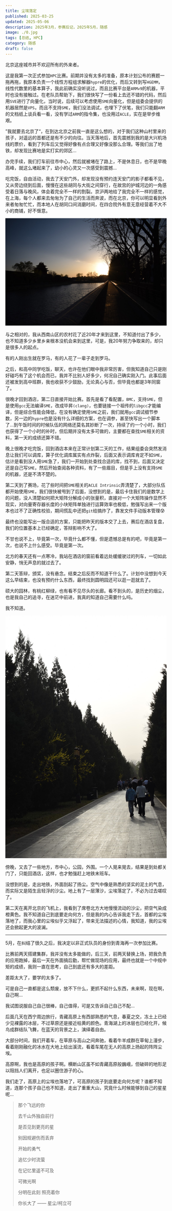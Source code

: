 ```yaml
---
title: 尘埃落定
published: 2025-03-25
updated: 2025-05-06
description: 2025年3月，参赛后记，2025年5月，随感
image: ./0.jpg
tags: [总结, HPC]
category: 随感
draft: false
---
```


北京这座城市并不欢迎所有的外来者。

这是我第一次正式参加`HPC`比赛。前期并没有太多的准备，原本计划公布的赛题一拖再拖，我原本负责一个线性方程组求解器`hypre`的优化，而后又转到写`HGEMM`，线性代数里的基本算子，我此前确实没听说过，而且比赛平台是`ARMv9`的机器，平时也没有接触过。在老队员帮助下，我们很快写了一份看上去还不错的代码，然后用`SVE`进行了向量化，当时说，后续可以考虑使用`SME`向量化，但是组委会提供的机器居然是`VPS`，而且不支持`SME`，我们没法调试，也埋下了伏笔，我们只能翻`ARM`的文档纸上谈兵看一看，没有学过`ARM`的指令集，也没用过`ACLE`，实在是举步维艰。

”我就要去北京了“，在到达北京之前我一直是这么想的，对于我们这种山村里来的孩子，对遥远的首都还是有不少的向往。当天落地后，首先震撼到我的是大兴机场线的票价，看到了列车后又觉得好像有点合理又好像没那么合理。等我们出了地铁，却发现比赛地是实打实的郊区...

办完手续，我们打车前往市中心，然后就被堵在了路上，不是休息日，也不是早晚高峰，就这么堵起来了，幼小的心灵又一次感受到震撼...

吃完饭，自由活动，我去了天安门外，却发现没有预约连天安门的影子都看不见，又从旁边绕到后面，慢慢在这些胡同与大街之间穿行，在故宫的护城河边的一角感受着日落与晚风，体会着完全不一样的割裂。京沪两地给了我完全不一样的感觉，在上海，每个人都来去匆匆为了自己的生活而奔波，而在北京，你可以明显看到外来者匆匆忙忙，而本地人在胡同口间消磨时间，在四合院外有意无意经营着不大不小的商铺，好不惬意。

![故宫一角](./1.jpg)

与之相对的，我从西南山区的农村花了近20年才来到这里，不知道付出了多少，也不知道多少乡里乡亲根本没机会来到这里，可是，我20年努力争取来的，却只是很多人的起点。

有的人刚出生就在罗马，有的人花了一辈子走到罗马。

之后，和高中同学吃饭，聊天，也许在他们眼中我非常厉害，但我知道自己只是刚好碰巧有了这个机会而已，我并不比别人好多少，何况自己确实刚入门。此事后面还被发到高中班群，我也收获不少鼓励，无论真心与否，但毕竟也都是3年同窗了。

很晚才回到酒店，第二日直接开始比赛。首先是看了看配置，`BMC`，支持`SME`，但是使用`gcc`无法编译`SME`，改成毕昇`(clang)`，也要链接一个祖传的`libgcc`才能编译，但是综合性能会降低，在没有确定使用`SME`之前，我们就用`gcc`调试细节参数，另一边的`hypre`也是没有什么详细的方案，也在调参，甚至快写出一个脚本了...到午饭时间的时候队伍的网络还莫名其妙断了一次，持续了约一个小时，我们也获得了一个小时的补时，但后期并没有太多可做的，主要都在查找`SME`相关的资料，第一天的成绩还算不错。

晚上很晚才吃完饭，回到酒店本来在正常计划第二天的工作，结果组委会突然发消息让我们可以调库，算子优化调库属实有点炸裂，后面又表示调库肯定不如`SME`，估计是看到没人用`SME`急了，我们一开始到处查找合适的库，找不到，后面又决定还是自己写`SME`，然后开始查阅各种资料，有了一些眉目，但是手上没有支持`SME`的机器，还是不清不楚的。

第二天到了赛场，花了些时间把`SME`相关的`ACLE Intrinsic`弄清楚了，大部分队伍都开始使用`SME`，我们很快被甩到了后面，没想到的是，最后卡住我们的是数学上的问题，没人清楚如何把大矩阵分解成小的张量积，直接对一个大矩阵操作显然不现实，对向量寄存器长度的小块矩阵单独进行运算效率也极低，勉强写出来一个版本也过不了正确性校验，期间慌乱中还把`git`给搞炸了，靠发文件手动版本管理😰

最终也没能写出一版合适的方案，只能把昨天的版本交了上去，赛后在酒店复盘，我们的位置基本上已经确定，答辩影响不大了。

不甘也说不上，毕竟第一次，毕竟什么都不懂，但是遗憾总是有的吧，毕竟是第一次，也说不上什么感受。毕竟是第一次。

北方的春天还有一点寒冷，我站在酒店的窗前看着远处缓缓驶过的列车，一切如此安静，悄无声息的就过去了。

第二天答辩，颁奖，没有悬念。结束之后反而不知道干什么了。计划中没想到今天这么早结束，也没有预约什么东西，最终找到圆明园还可以逛一逛就去了。

硕大的园林，有桃红柳绿，也有看不见尽头的长廊。看不到头的，是历史的烟尘，也是我自己的追寻，在迷茫中前进，我真的知道自己需要什么吗。

我不知道。

![圆明园长廊](./2.jpg)

傍晚，又去了一些地方，市中心，公园，外围。一个人晃来晃去，结果是到处都关门了，只能回酒店，这样，也才勉强赶上地铁末班车。

没想到的是，走出地铁，外面刮起了扬尘。空气中像是熟悉的坚实的泥土的气息，而实际又是陌生且轻浮的沙尘。地上有了一层薄沙，尘埃落定了，不必为过去嗟叹了。

第二天在离开北京的飞机上，我看到了席卷北方大地慢慢流动的沙尘，把空气染成橙黄色。我不知道自己到底要走向何方，但是我的内心告诉我走下去，首都的尘埃落地了，而我心里的尘埃似乎又浮起了，带来无法描述的心情，我知道，我的尘埃还会掀起更大的波澜。

------

5月，在纠结了很久之后，我决定以非正式队员的身份到青海再一次参加比赛。

比赛前两天搭建集群，我并没有太多能做的，后三天，前两天替换上场，把我负责的应用跑掉，最后一天在外面搞后勤，帮忙做现场的应用，最终也就是一个中规中矩的成绩，我则一直在思考，自己到底还有多大的差距。

差距太大了，要学的太多了。

可是自己一直都是这么颓废，放不下什么，更抓不起什么东西，未来啊，现在啊，自己啊...

我试图说服自己自己很棒，自己值得，可是又告诉自己自己不配...

后面几天在西宁周边旅行，青藏高原上有西部熟悉的气息，春夏之交，冻土上已经少见裸露的冰层，不过草原还是接近枯黄的颜色。青海湖上的冰层也已经化开，候鸟成群结队飞舞，在蓝天的背景之上，演绎着自由。

大部分时间，我们开着车，在草原与高山之间奔驰，看着牛羊成群在草甸上漫步，看着刚刚融化的冰水在大地上绘出溪流，看着车尾在无人的高原上扬起的阵阵尘埃。

高原啊，我也是高原的孩子啊。横断山区虽不如青藏高原般巍峨，但破碎的地形足以阻挡人们离开，也足以圈住游子的心。

我们走了，高原上的尘埃也落地了，可高原的孩子到底要走向何方呢？谁都不知道，连那个孩子自己也不知道，走出了重重大山，究竟什么时候能够到自己的星星呢...

>那个飞远的你
>
>去千山外独自前行
>
>是否见到更亮的星
>
>别因规避伤而丢弃
>
>开始的勇气
>
>追忆少时流萤
>
>在记忆里遥不可及
>
>可微光啊
>
>分明在此刻 照亮着你
>
>你长大了	—— 星尘/柯立可

